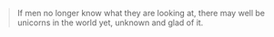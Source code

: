 > If men no longer know what they are looking at, there may well be unicorns in the world yet, unknown and glad of it.



